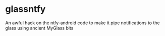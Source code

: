 # glassntfy
An awful hack on the ntfy-android code to make it pipe notifications to the glass using ancient MyGlass bits

